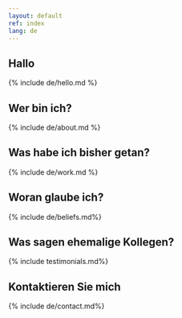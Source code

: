 ```yaml
---
layout: default
ref: index
lang: de
---
```


<section class="hello" markdown="1">

## Hallo

{% include de/hello.md %}

</section>

<section class="about" markdown="1">

## Wer bin ich?

{% include de/about.md %}

</section>

<section class="work" markdown="1">

## Was habe ich bisher getan?

{% include de/work.md %}

</section>

<section class="beliefs" markdown="1">

## Woran glaube ich?

{% include de/beliefs.md%}

</section>

<section class="testimonials" markdown="1">
<a name="testimonials">

## Was sagen ehemalige Kollegen?

{% include testimonials.md%}

</section>

<section class="contact" markdown="1">
<a name="contact">

## Kontaktieren Sie mich

{% include de/contact.md%}

</section>
